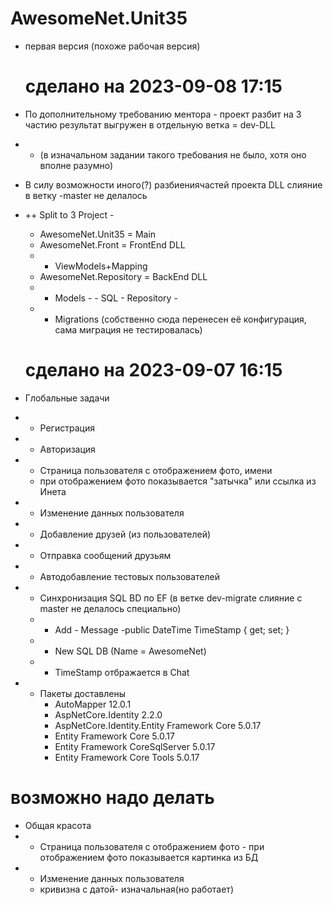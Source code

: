 # AwesomeNet.Unit35

- первая версия  (похоже рабочая версия)
  # сделано   на 2023-09-08 17:15 
- По дополнительному требованию ментора - проект разбит на 3 частию результат выгружен в отдельную ветка = dev-DLL
- -  (в изначальном задании такого требования не было, хотя оно вполне разумно) 
- В силу возможности иного(?) разбиениячастей проекта DLL слияние в ветку -master не делалось
- ++ Split to 3 Project -
   + AwesomeNet.Unit35 = Main
   + AwesomeNet.Front = FrontEnd DLL
   + - ViewModels+Mapping  
   + AwesomeNet.Repository = BackEnd DLL
   +  - Models      -  - SQL - Repository -
   +  - Migrations (собственно сюда перенесен её конфигурация, сама миграция не тестировалась)
  # сделано   на 2023-09-07 16:15
 - Глобальные задачи
  - - Регистрация
  - - Авторизация
  - - Страница пользователя с отображением фото, имени
    -  при отображением фото показывается "затычка" или ссылка из Инета
  - - Изменение данных пользователя  
  - - Добавление друзей (из пользователей)
  - - Отправка сообщений друзьям
  -  - Автодобавление тестовых пользователей  
  - - Синхронизация SQL BD по EF (в ветке dev-migrate слияние с master не делалось специально)
    + + Add - Message -public DateTime TimeStamp { get; set; } 
    + + New SQL DB (Name = AwesomeNet)
    + + TimeStamp отбражается в Chat

- - Пакеты доставлены
     +  AutoMapper 12.0.1
     +  AspNetCore.Identity 2.2.0
     +  AspNetCore.Identity.Entity Framework Core 5.0.17
     +  Entity Framework Core 5.0.17
     +  Entity Framework CoreSqlServer  5.0.17
     +  Entity Framework Core Tools  5.0.17
       
# возможно надо делать
  - Общая красота
   - - Страница пользователя с отображением фото
    -  при отображением фото показывается картинка из БД
  - - Изменение данных пользователя 
    -   кривизна с датой- изначальная(но работает)

  

